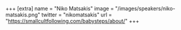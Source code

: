 +++
[extra]
  name = "Niko Matsakis"
  image = "/images/speakers/niko-matsakis.png"
  twitter = "nikomatsakis"
  url = "https://smallcultfollowing.com/babysteps/about/"
+++
